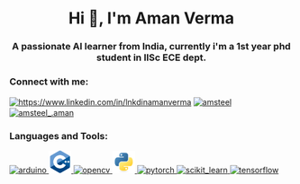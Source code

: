 <h1 align="center">Hi 👋, I'm Aman Verma</h1>
<h3 align="center">A passionate AI learner from India, currently i'm a 1st year phd student in IISc ECE dept.</h3>

<h3 align="left">Connect with me:</h3>
<p align="left">
<a href="https://www.linkedin.com/in/lnkdinamanverma" target="blank"><img align="center" src="https://cdn.jsdelivr.net/npm/simple-icons@3.0.1/icons/linkedin.svg" alt="https://www.linkedin.com/in/lnkdinamanverma" height="30" width="40" /></a>
<a href="https://kaggle.com/amsteel" target="blank"><img align="center" src="https://cdn.jsdelivr.net/npm/simple-icons@3.0.1/icons/kaggle.svg" alt="amsteel" height="30" width="40" /></a>
<a href="https://instagram.com/amsteel_.aman" target="blank"><img align="center" src="https://cdn.jsdelivr.net/npm/simple-icons@3.0.1/icons/instagram.svg" alt="amsteel_.aman" height="30" width="40" /></a>
</p>

<h3 align="left">Languages and Tools:</h3>
<p align="left"> <a href="https://www.arduino.cc/" target="_blank"> <img src="https://cdn.worldvectorlogo.com/logos/arduino-1.svg" alt="arduino" width="40" height="40"/> </a> <a href="https://www.w3schools.com/cpp/" target="_blank"> <img src="https://raw.githubusercontent.com/devicons/devicon/master/icons/cplusplus/cplusplus-original.svg" alt="cplusplus" width="40" height="40"/> </a> <a href="https://opencv.org/" target="_blank"> <img src="https://www.vectorlogo.zone/logos/opencv/opencv-icon.svg" alt="opencv" width="40" height="40"/> </a> <a href="https://www.python.org" target="_blank"> <img src="https://raw.githubusercontent.com/devicons/devicon/master/icons/python/python-original.svg" alt="python" width="40" height="40"/> </a> <a href="https://pytorch.org/" target="_blank"> <img src="https://www.vectorlogo.zone/logos/pytorch/pytorch-icon.svg" alt="pytorch" width="40" height="40"/> </a> <a href="https://scikit-learn.org/" target="_blank"> <img src="https://upload.wikimedia.org/wikipedia/commons/0/05/Scikit_learn_logo_small.svg" alt="scikit_learn" width="40" height="40"/> </a> <a href="https://www.tensorflow.org" target="_blank"> <img src="https://www.vectorlogo.zone/logos/tensorflow/tensorflow-icon.svg" alt="tensorflow" width="40" height="40"/> </a> </p>

